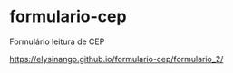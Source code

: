 # formulario-cep
Formulário leitura de CEP

https://elysinango.github.io/formulario-cep/formulario_2/
